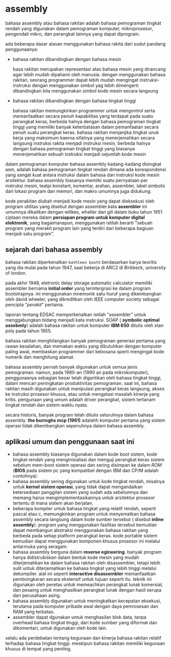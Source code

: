 # assembly
bahasa assembly atau bahasa rakitan adalah bahasa pemograman tingkat rendah yang digunakan dalam pemograman komputer, mikroprosesor, pengendali mikro, dan perangkat lainnya yang dapat diprogram.

ada beberapa dasar alasan menggunakan bahasa rakita dari sudut pandang penggunaanya:
- bahasa rakitan dibandingkan dengan bahasa mesin

    basa rakitan merupakan representasi atas bahasa mesin yang dirancang agar lebih mudah dipahami oleh manusia. dengan menggunakan bahasa rakitan, seorang programmer dapat lebih mudah mengingat instruksi-instruksi dengan menggunakan simbol yag lebih dimengerti dibandingkan bila menggunakan simbol kode mesin secara langsung

- bahasa rakitan dibandingkan dengan bahasa tingkat tinggi

    bahasa rakitan memungkinkan programmer untuk mengontrol serta memanfaatkan secara penuh kapabilitas yang terdapat pada suatu perangkat keras, berbeda halnya dengan bahasa pemograman tingkat tinggi yang memiliki banyak keterbatasan dalam pemanfaatan secara penuh suatu perangkat keras. bahasa rakitan menjanjika tingkat unuk kerja yang maksimum kaerna sifatnya yang menerjemahkan secara langsung instruksi rakita menjadi instruksi mesin, berbeda halnya dengan bahasa pemograman tingkat tinggi yang biasanya menerjemahkan sebuah instruksi menjadi sejumlah kode mesin

dalam pemograman komputer bahasa assembly kadang-kadang disingkat asm, adalah bahasa pemograman tingkat rendah dimana ada korespondensi yang sangat kuat antara instruksi dalam bahasa dan instruksi kode mesin arsitektur. bahasa assembly biasanya memliki suatu pernyataan per instruksi mesin, teatpi konstant, komentar, arahan, assembler, label simbolis dari lokasi program dan memori, dan makro umumnya juga didukung.

kode perakitan diubah menjadi kode mesin yang dapat dieksekusi oleh program utilitas yang disebut dengan assembler.kata __assembler__ ini umumnya dikaitkan dengan willkes, wheller dan gill dalam buku tahun 1951 ciptaan mereka dalam __persiapan program untuk komputer digital elektronik__, yang bagaimanapun, menggunakan istilah berarti "sebuah program yang merakit program lain yang terdiri dari beberapa bagiuan menjadi satu program".

## sejarah dari bahasa assembly

bahasa rakitan diperkenalkan ``kathleen booth`` berdasarkan karya teoritis yang dia mulai pada tahun 1947, saat bekerja di ARC2 di Birkbeck, university of london.

pada akhir 1948, eletronic delay storage automatic calculator memiliki assembler bernama **initial order** yang terintergrasi ke dalam program bootstrapnya. ini menggunakan mnemonik satu huruf yang dikembangkan oleh david wheeler, yang dikreditkan oleh IEEE computer society sebagai pencipta "*perakit*" pertama.

laporan tentang EDSAC memperkenalkan istilah "assembler" untuk menggabungkan bidang menjadi kata instruksi. SOAP ( **symbolic optimal assebmly**) adalah bahasa rakitan untuk komputer **IBM 650** ditulis oleh stan poly pada tahun 1955.

bahasa rakitan menghilangkan banyak pemograman generasi pertama yang rawan kesalahan, dan memakan waktu yang dibutuhkan dengan komputer paling awal, membaskan programmer dari kebosana sperti mengingat kode numerik dan menghitung alamat.

bahasa assembly pernah banyak digunakan untuk semua jenis pemograman. namun, pada 1980-an (1990 an pada mikrokomputer), penggunaanya sebagian besar telah digantikan oleh bahasa tingkat tinggi, dalam mencari peningkatan produktivitas pemograman. saat ini, bahasa rakitan masih digunakan untuk manipulasi perangkat keras langsung, akses ke instruksi prosesor khusus, atau untuk mengatasi masalah kinerja yang kritis. pengunaan yang umum adalah driver perangkat, sistem tertanam tingkat rendah dan sistem waktu nyata.

secara historis, banyak program telah ditulis seluruhnya dalam bahasa assembly. **the burroghs mcp (1961)** adalahh komputer pertama  yang sistem operasi tidak dikembangkan sepenuhnya dalam bahasa assembly.

## aplikasi umum dan penggunaan saat ini

- bahasa assembly biasanya digunakan dalam kode boot sistem, kode tingkat rendah yang menginisialiasi dan menguji perangkat keras sistem sebelum mem-boot sistem operasi dan sering disimpan ke dalam *ROM* (**BIOS** pada sistem pc yang kompatibel dengan IBM dan CP/M adalah contohnya).
- bahasa assembly sering digunakan untuk kode tingkat rendah, misalnya untuk **kernel sistem operasi**, yang tidak dapat mengandalkan ketersediaan panggilan sistem yang sudah ada sebelumnya dan memang harus mengimplementasikannya untuk arsitektur prosesor tertentu di mana sistem akan berjalan.
- beberapa kompiler untuk bahasa tingkat yang relatif rendah, seperti pascal atau c, memungkinkan program untuk menyematkan bahasa assembly secara langsung dalam kode sumber tersebut ( disebut **inline assembly**). program yang menggunakan fasilitas tersebut kemudian dapat membangun abstraksi menggunakan bahasa rakitan yang berbeda pada setiap platform perangkat keras. kode portable sistem kemudian dapat menggunakan komponen khusus prosesor ini melalui antarmuka yang seragam.
- bahasa assembly berguna dalam **reverse egineering**. banyak program hanya didistrubiskan dalam bentuk kode mesin yang mudah diterjemahkan ke dalam bahasa rakitan oleh disassembler, tetapi lebih sulit untuk diterjemahkan ke bahasa tingkat yang lebih tinggi melalui dekompiler. alat ini seperti **interactive disassembler** memanfaatkan pembongkaran secara ekstensif untuk tujuan seperti itu. teknik ini digunakan oleh peretas untuk memeachkan perangkat lunak komersial, dan pesaing untuk menghasilkan perangkat lunak dengan hasil serupa dari perusahaan asing.
- bahasa assembly digunakan untuk meningkatkan kecepatan eksekusi, terutama pada komputer pribade awal dengan daya pemrosesan dan RAM yang terbatas.
- assembler dapat dgunakan untuk menghasilan blok data, tanpa overhead bahasa tingkat tinggi, dari kode sumber yang diformat dan dikomentari, untuk digunakan oleh kode lain.

selalu ada perdebatan tentang kegunaan dan kinerja bahasa rakitan relatif terhadap bahasa tingkat tinggi. meskipun bahasa rakitan memiliki kegunaan khusus di tempat yang penting.